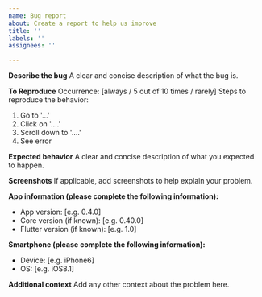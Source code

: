 ```yaml
---
name: Bug report
about: Create a report to help us improve
title: ''
labels: ''
assignees: ''

---
```


**Describe the bug**
A clear and concise description of what the bug is.

**To Reproduce**
Occurrence: [always / 5 out of 10 times / rarely]
Steps to reproduce the behavior:
1. Go to '...'
2. Click on '....'
3. Scroll down to '....'
4. See error

**Expected behavior**
A clear and concise description of what you expected to happen.

**Screenshots**
If applicable, add screenshots to help explain your problem.

**App information (please complete the following information):**
 - App version: [e.g. 0.4.0]
 - Core version (if known): [e.g. 0.40.0]
 - Flutter version (if known): [e.g. 1.0]

**Smartphone (please complete the following information):**
 - Device: [e.g. iPhone6]
 - OS: [e.g. iOS8.1]

**Additional context**
Add any other context about the problem here.
